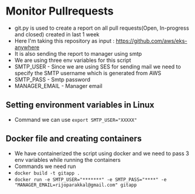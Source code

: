 
# Monitor Pullrequests
 - git.py is used to create a report on all pull
   requests(Open, In-progress and closed) created in last 1 week
- Here I'm taking this repository as input : https://github.com/aws/eks-anywhere
- It is also sending the report to manager using smtp
- We are using three env variables for this script
- SMTP_USER - Since we are using SES for sending mail we need to specify the SMTP username which is generated from AWS
- SMTP_PASS - Smtp password
- MANAGER_EMAIL - Manager email

## Setting environment variables in Linux

 - Command we can use `export SMTP_USER="XXXXX"`

## Docker file and creating containers

- We have containerized the script using docker and we need to pass 3 env variables while running the containers
- Commands we need run
- `docker build -t gitapp .`
- `docker run -e SMTP_USER="*******" -e SMTP_PASS="****" -e "MANAGER_EMAIL=rijoparakkal@gmail.com" gitapp`

